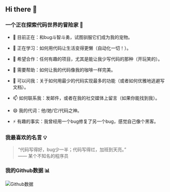## Hi there 👋

### 一个正在探索代码世界的冒险家 🚀
- 🔭 目前正在：和bug斗智斗勇，试图驯服它们成为我的宠物。

- 🌱 正在学习：如何用代码让生活变得更懒（自动化一切！）。

- 👯 希望合作：任何有趣的项目，尤其是能让我少写代码的那种（开玩笑的）。

- 🤔 需要帮助：如何让我的代码像我的咖啡一样完美。

- 💬 可以问我：关于如何用最少的代码实现最多的功能（或者如何优雅地逃避写文档）。

- 📫 如何联系我：发邮件，或者在我的社交媒体上留言（如果你能找到我）。

- 😄 我的代词：他/她/它/代码之神。

- ⚡ 有趣的事实：我曾经用一个bug修复了另一个bug，感觉自己像个黑客。

### 我最喜欢的名言 💡  
> “代码写得好，bug少一半；代码写得烂，加班到天亮。”  
>—— 某个不知名的程序员

### 我的Github数据 📊

![Github数据](https://github-readme-stats.vercel.app/api?username=PhongFeng&show_icons=true&theme=radical)

